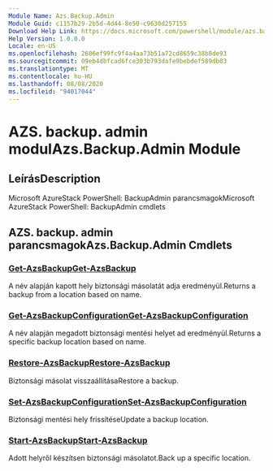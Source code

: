 ```yaml
---
Module Name: Azs.Backup.Admin
Module Guid: c1157b29-2b5d-4d44-8e50-c9630d257155
Download Help Link: https://docs.microsoft.com/powershell/module/azs.backup.admin
Help Version: 1.0.0.0
Locale: en-US
ms.openlocfilehash: 2606ef99fc9f4a4aa73b51a72cd8659c38b8de93
ms.sourcegitcommit: 09eb4dbfcad6fce303b793dafe9bebdef589db03
ms.translationtype: MT
ms.contentlocale: hu-HU
ms.lasthandoff: 08/08/2020
ms.locfileid: "94017044"
---
```

# <span data-ttu-id="d1573-101">AZS. backup. admin modul</span><span class="sxs-lookup"><span data-stu-id="d1573-101">Azs.Backup.Admin Module</span></span>
## <span data-ttu-id="d1573-102">Leírás</span><span class="sxs-lookup"><span data-stu-id="d1573-102">Description</span></span>
<span data-ttu-id="d1573-103">Microsoft AzureStack PowerShell: BackupAdmin parancsmagok</span><span class="sxs-lookup"><span data-stu-id="d1573-103">Microsoft AzureStack PowerShell: BackupAdmin cmdlets</span></span>

## <span data-ttu-id="d1573-104">AZS. backup. admin parancsmagok</span><span class="sxs-lookup"><span data-stu-id="d1573-104">Azs.Backup.Admin Cmdlets</span></span>
### [<span data-ttu-id="d1573-105">Get-AzsBackup</span><span class="sxs-lookup"><span data-stu-id="d1573-105">Get-AzsBackup</span></span>](Get-AzsBackup.md)
<span data-ttu-id="d1573-106">A név alapján kapott hely biztonsági másolatát adja eredményül.</span><span class="sxs-lookup"><span data-stu-id="d1573-106">Returns a backup from a location based on name.</span></span>

### [<span data-ttu-id="d1573-107">Get-AzsBackupConfiguration</span><span class="sxs-lookup"><span data-stu-id="d1573-107">Get-AzsBackupConfiguration</span></span>](Get-AzsBackupConfiguration.md)
<span data-ttu-id="d1573-108">A név alapján megadott biztonsági mentési helyet ad eredményül.</span><span class="sxs-lookup"><span data-stu-id="d1573-108">Returns a specific backup location based on name.</span></span>

### [<span data-ttu-id="d1573-109">Restore-AzsBackup</span><span class="sxs-lookup"><span data-stu-id="d1573-109">Restore-AzsBackup</span></span>](Restore-AzsBackup.md)
<span data-ttu-id="d1573-110">Biztonsági másolat visszaállítása</span><span class="sxs-lookup"><span data-stu-id="d1573-110">Restore a backup.</span></span>

### [<span data-ttu-id="d1573-111">Set-AzsBackupConfiguration</span><span class="sxs-lookup"><span data-stu-id="d1573-111">Set-AzsBackupConfiguration</span></span>](Set-AzsBackupConfiguration.md)
<span data-ttu-id="d1573-112">Biztonsági mentési hely frissítése</span><span class="sxs-lookup"><span data-stu-id="d1573-112">Update a backup location.</span></span>

### [<span data-ttu-id="d1573-113">Start-AzsBackup</span><span class="sxs-lookup"><span data-stu-id="d1573-113">Start-AzsBackup</span></span>](Start-AzsBackup.md)
<span data-ttu-id="d1573-114">Adott helyről készítsen biztonsági másolatot.</span><span class="sxs-lookup"><span data-stu-id="d1573-114">Back up a specific location.</span></span>

